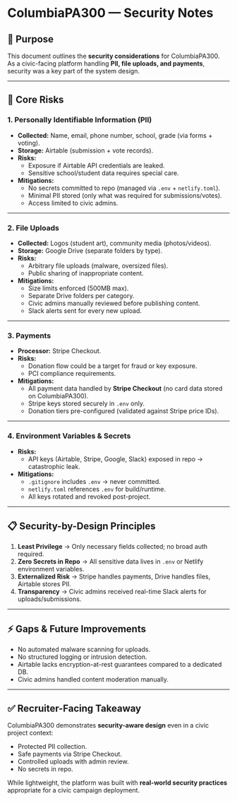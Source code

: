 # ColumbiaPA300 — Security Notes

## 🎯 Purpose

This document outlines the **security considerations** for ColumbiaPA300.  
As a civic-facing platform handling **PII, file uploads, and payments**, security was a key part of the system design.

---

## 🔑 Core Risks

### 1. Personally Identifiable Information (PII)
- **Collected:** Name, email, phone number, school, grade (via forms + voting).
- **Storage:** Airtable (submission + vote records).
- **Risks:**
  - Exposure if Airtable API credentials are leaked.
  - Sensitive school/student data requires special care.
- **Mitigations:**
  - No secrets committed to repo (managed via `.env` + `netlify.toml`).
  - Minimal PII stored (only what was required for submissions/votes).
  - Access limited to civic admins.

---

### 2. File Uploads
- **Collected:** Logos (student art), community media (photos/videos).
- **Storage:** Google Drive (separate folders by type).
- **Risks:**
  - Arbitrary file uploads (malware, oversized files).
  - Public sharing of inappropriate content.
- **Mitigations:**
  - Size limits enforced (500MB max).
  - Separate Drive folders per category.
  - Civic admins manually reviewed before publishing content.
  - Slack alerts sent for every new upload.

---

### 3. Payments
- **Processor:** Stripe Checkout.
- **Risks:**
  - Donation flow could be a target for fraud or key exposure.
  - PCI compliance requirements.
- **Mitigations:**
  - All payment data handled by **Stripe Checkout** (no card data stored on ColumbiaPA300).
  - Stripe keys stored securely in `.env` only.
  - Donation tiers pre-configured (validated against Stripe price IDs).

---

### 4. Environment Variables & Secrets
- **Risks:**
  - API keys (Airtable, Stripe, Google, Slack) exposed in repo → catastrophic leak.
- **Mitigations:**
  - `.gitignore` includes `.env` → never committed.
  - `netlify.toml` references `.env` for build/runtime.
  - All keys rotated and revoked post-project.

---

## 📋 Security-by-Design Principles

1. **Least Privilege** → Only necessary fields collected; no broad auth required.
2. **Zero Secrets in Repo** → All sensitive data lives in `.env` or Netlify environment variables.
3. **Externalized Risk** → Stripe handles payments, Drive handles files, Airtable stores PII.
4. **Transparency** → Civic admins received real-time Slack alerts for uploads/submissions.

---

## ⚡ Gaps & Future Improvements

- No automated malware scanning for uploads.
- No structured logging or intrusion detection.
- Airtable lacks encryption-at-rest guarantees compared to a dedicated DB.
- Civic admins handled content moderation manually.

---

## ✅ Recruiter-Facing Takeaway

ColumbiaPA300 demonstrates **security-aware design** even in a civic project context:

- Protected PII collection.  
- Safe payments via Stripe Checkout.  
- Controlled uploads with admin review.  
- No secrets in repo.  

While lightweight, the platform was built with **real-world security practices** appropriate for a civic campaign deployment.